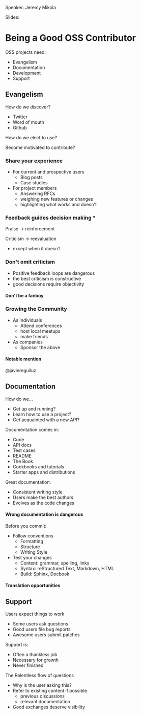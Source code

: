 Speaker: Jeremy Mikola

Slides:

# Being a Good OSS Contributor

OSS projects need:
- Evangelism
- Documentation
- Development
- Support

## Evangelism

How do we discover?
- Twitter
- Word of mouth
- Github

How do we elect to use?

Become motivated to contribute?

### Share your experience
- For current and prospective users
  - Blog posts
  - Case studies
- For project members
  - Answering RFCs
  - weighing new features or changes
  - highlighting what works and doesn't

### Feedback guides decision making *

Praise -> reinforcement

Criticism -> reevaluation

* except when it doesn't

### Don't omit criticism
- Positive feedback loops are dangerous
- the best criticism is constructive
- good decisions require objectivity

#### Don't be a fanboy

### Growing the Community
- As individuals
  - Attend conferences
  - host local meetups
  - make friends
- As companies
  - Sponsor the above

#### Notable mention
@javiereguiluz

## Documentation

How do we...
- Get up and running?
- Learn how to use a project?
- Get acquainted with a new API?

Documentation comes in:
- Code
- API docs
- Test cases
- README
- The Book
- Cookbooks and tutorials
- Starter apps and distributions

Great documentation:
- Consistent writing style
- Users make the best authors
- Evolves as the code changes

#### Wrong documentation is dangerous

Before you commit:
- Follow conventions
  - Formatting
  - Structure
  - Writing Style
- Test your changes
  - Content: grammar, spelling, links
  - Syntax: reStructured Text, Markdown, HTML
  - Build: Sphinx, Docbook

#### Translation opportunities

## Support
Users expect things to work
- Some users ask questions
- Good users file bug reports
- Awesome users submit patches

Support is:
- Often a thankless job
- Necessary for growth
- Never finished

The Relentless flow of questions
- Why is the user asking this?
- Refer to existing content if possible
  - previous discussions
  - relevant documentation
- Good exchanges deserve visibility